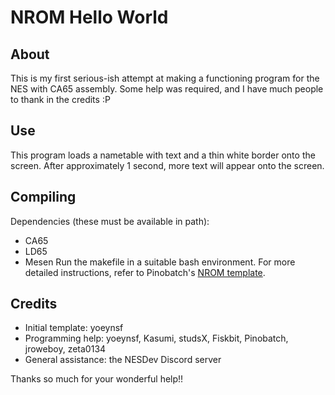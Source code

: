 # NROM Hello World

## About
This is my first serious-ish attempt at making a functioning program for the NES with CA65 assembly. Some help was required, and I have much people to thank in the credits :P

## Use
This program loads a nametable with text and a thin white border onto the screen. After approximately 1 second, more text will appear onto the screen. 

## Compiling
Dependencies (these must be available in path):
- CA65
- LD65
- Mesen
Run the makefile in a suitable bash environment. For more detailed instructions, refer to Pinobatch's [NROM template](https://github.com/pinobatch/nrom-template).

## Credits
- Initial template: yoeynsf
- Programming help: yoeynsf, Kasumi, studsX, Fiskbit, Pinobatch, jroweboy, zeta0134
- General assistance: the NESDev Discord server

Thanks so much for your wonderful help!!
